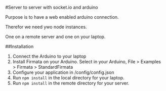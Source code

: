 #Server to server with socket.io and arduino

Purpose is to have a web enabled arduino connection.

Therefor we need ywo node instances.

One on a remote server and one on your laptop.

##Installation
1. Connect the Arduino to your laptop
1. Install Firmata on your Arduino. Select in your Arduino, File > Examples > Firmata > StandardFirmata
1. Configure your application in /config/config.json
1. Run `npm install` in the local directory for your laptop.
1. Run `npm install` in the remote directory for your server.
